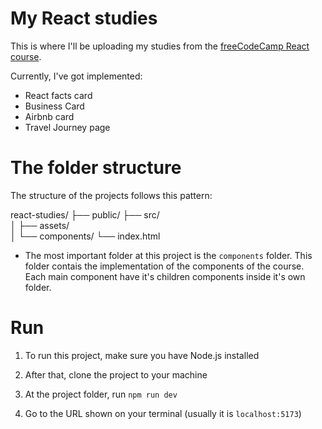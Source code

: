 # My React studies

This is where I'll be uploading my studies from the <a href="https://youtu.be/bMknfKXIFA8?si=7oPlBrfVy_IwhOLv" target="_blanket">freeCodeCamp React course</a>. 

Currently, I've got implemented:
- React facts card
- Business Card
- Airbnb card
- Travel Journey page

# The folder structure

The structure of the projects follows this pattern:

react-studies/
├── public/
├── src/         
│   ├── assets/     
│   └── components/ 
└── index.html

- The most important folder at this project is the `components` folder. This folder contais the implementation of the components of the course. Each main component have it's children components inside it's own folder.

# Run

1. To run this project, make sure you have Node.js installed

2. After that, clone the project to your machine

3. At the project folder, run `npm run dev`

4. Go to the URL shown on your terminal (usually it is `localhost:5173`)